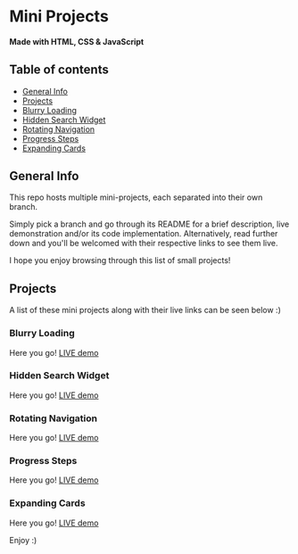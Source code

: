 # Mini Projects
#### Made with HTML, CSS & JavaScript

## Table of contents
* [General Info](#general-info)
* [Projects](#projects)
* [Blurry Loading](#blurry-loading)
* [Hidden Search Widget](#hidden-search-widget)
* [Rotating Navigation](#rotating-navigation)
* [Progress Steps](#progress-steps)
* [Expanding Cards](#expanding-cards)

## General Info
This repo hosts multiple mini-projects, each separated into their own branch. 

Simply pick a branch and go through its README for a brief description, live demonstration and/or its code implementation. Alternatively, read further down and you'll be welcomed with their respective links to see them live.

I hope you enjoy browsing through this list of small projects!

## Projects
A list of these mini projects along with their live links can be seen below :)

### Blurry Loading 
Here you go! 
[LIVE demo](https://load-blur.netlify.app)

### Hidden Search Widget 
Here you go! 
[LIVE demo](https://hidden-widget.netlify.app)

### Rotating Navigation 
Here you go! 
[LIVE demo](https://nav-rotate.netlify.app)

### Progress Steps
Here you go!
[LIVE demo](https://steps-progress.netlify.app)

### Expanding Cards
Here you go!
[LIVE demo](https://cards-expand.netlify.app)

Enjoy :)
